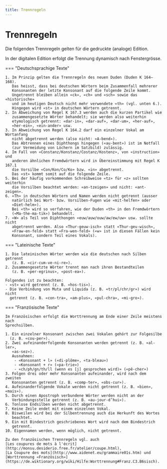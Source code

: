 ```yaml
---
title: Trennregeln
---
```


# Trennregeln

Die folgenden Trennregeln gelten für die gedruckte (analoge) Edition.

In der digitalen Edition erfolgt die Trennung dynamisch nach Fenstergrösse.

=== "Deutschsprachige Texte"
 
    1. Im Prinzip gelten die Trennregeln des neuen Duden (Duden K 164–168).
       Das heisst, dass bei deutschen Wörtern beim Zusammenfall mehrerer
       Konsonanten der letzte Konsonant auf die folgende Zeile kommt.
       Ungetrennt bleiben allein «ck», «ch» und «sch» sowie das «historische»
       und im heutigen Deutsch nicht mehr verwendete «th» (vgl. unten 6.).
       Hingegen wird «st» in deutschen Wörtern getrennt.
    2. In Abweichung von Regel K 167.3 werden auch die kurzen Partikel wie
       zusammengesetzte Wörter behandelt; sie werden also weiterhin
       etymologisch getrennt: «dar-in», «dar-auf», «dar-um», «her-auf»,
       «her-ein», «ein-ander» usw.
    3. In Abweichung von Regel K 164.2 darf ein einzelner Vokal am Wortanfang
       nicht abgetrennt werden (also nicht: «A-bend»).
       Das Abtrennen eines Diphthongs hingegen («au-bent») ist im Notfall
       (zur Vermeidung von Löchern im Satzbild) zulässig.
    4. Im Fall von «Constanz/Konstanz/Costanz/Kostenz», von «instruction» und
       anderen ähnlichen Fremdwörtern wird in Übereinstimmung mit Regel K 167.1
       die Vorsilbe «Con/Kon/Co/Ko» bzw. «in» abgetrennt.
       Das «st» kommt somit auf die folgende Zeile.
    5. Bei der häufig vorkommenden Schreibweise «tz» für «z» sollten weiterhin
       die Vorsilben beachtet werden: «an-tzeigen» und nicht: «ant-zeigen».
    6. «Th» in deutschen Wörtern und Namen werden nicht getrennt (ausser
       natürlich bei Wort- bzw. Vorsilben-Fugen wie «mit-helfen» oder
       «Diet-helm»).
       Bei «th» wird so verfahren, wie der Duden «th» in den Fremdwörtern
       («Ma-the-ma-tik») behandelt.
    7. «W» als Teil von Diphthongen «euw/auw/ouw/aw/ew/uw» usw. sollte nicht
       abgetrennt werden. Also «Thur-geuw-isch» statt «Thur-geu-wisch»,
       «Fraw-en-feld» statt «Fra-wen-feld» («w» ist in diesen Fällen kein
       Konsonant, sondern Teil eines Vokals).

=== "Lateinische Texte"

    1. Die lateinischen Wörter werden wie die deutschen nach Silben getrennt
       (z. B. «cir-cum-ve-ni-re»).
    2. Zusammengesetzte Wörter trennt man nach ihren Bestandteilen
       (z. B. «per-egrinus», «post-ea»).

    Folgendes ist zu beachten:  
    - «st» wird getrennt (z. B. «hos-tis»).  
    - Die Verbindung von Muta und Liquida (z. B. «tr/pl/chr/gr») wird nicht
      getrennt (z. B. «con-tra», «am-plus», «pul-chra», «mi-gro»).

=== "Französische Texte" 

    Im Französischen erfolgt die Worttrennung am Ende einer Zeile meistens nach
    Sprechsilben.

    1. Ein einzelner Konsonant zwischen zwei Vokalen gehört zur Folgesilbe
      (z. B. «cou-per»).
    2. Zwei aufeinanderfolgende Konsonanten werden getrennt (z. B. «al-ler»,
       «as-sez»).  
       Ausnahmen:  
        - «Konsonant + l» («di-plôme», «ta-bleau»)  
        - «Konsonant + r» («pa-trie»)  
        - «ch/ph/gn/th/ll (wenn es [j] gesprochen wird)» («pê-cher»)  
    3. Folgen drei oder mehr Konsonanten aufeinander, wird nach dem zweiten
       Konsonanten getrennt (z. B. «comp-ter», «obs-cur»).
    4. Aufeinanderfolgende Vokale werden nicht getrennt (z. B. «bien», «mais»).
    5. Durch einen Apostroph verbundene Wörter werden nicht an der
       Verbindungsstelle getrennt (z. B. «au-jour-d’hui»).
    6. Tonlose Endsilben werden nicht abgetrennt.
    7. Keine Zeile endet mit einem einzelnen Vokal.
    8. Bisweilen wird bei der Silbentrennung auch die Herkunft des Wortes
       beachtet.
    9. Ein mit Bindestrich geschriebenes Wort wird nach dem Bindestrich
       getrennt.
    10. Eigennamen werden, wenn möglich, nicht getrennt.
   
    Zu den französischen Trennregeln vgl. auch
    [Les coupures de mots à l'écrit](http://monsu.desiderio.free.fr/atelier/coupe.html),
    [La Coupure des mots](http://www.aidenet.eu/grammaire01s.htm) und
    [Worttrennung «Französisch»](https://de.wiktionary.org/wiki/Hilfe:Worttrennung#Franz.C3.B6sisch).
